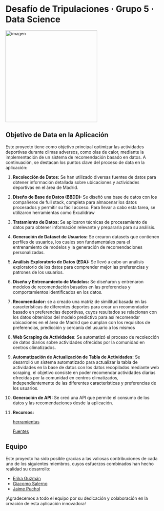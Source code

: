 # Desafío de Tripulaciones · Grupo 5 · Data Science

<img src="https://pic.clubic.com/v1/images/2084307/raw?fit=smartCrop&height=795&width=1060&hash=bab85c27ab3b39e53887dfe665f24e297225a173" alt="imagen" width="300">


## Objetivo de Data en la Aplicación

Este proyecto tiene como objetivo principal optimizar las actividades deportivas durante climas adversos, como olas de calor, mediante la implementación de un sistema de recomendación basado en datos. A continuación, se destacan los puntos clave del proceso de data en la aplicación:

1. **Recolección de Datos:** Se han utilizado diversas fuentes de datos para obtener información detallada sobre ubicaciones y actividades deportivas en el área de Madrid.

3. **Diseño de Base de Datos (BBDD):** Se diseñó una base de datos con los compañeros de full stack,  completa para almacenar los datos procesados y permitir su fácil acceso. Para llevar a cabo esta tarea, se utilizaron herramientas como Excalidraw

4. **Tratamiento de Datos:** Se aplicaron técnicas de procesamiento de datos para obtener información relevante y prepararla para su análisis.  

5. **Generación de Dataset de Usuarios:** Se crearon datasets que contienen perfiles de usuarios, los cuales son fundamentales para el entrenamiento de modelos y la generación de recomendaciones personalizadas.

6. **Análisis Exploratorio de Datos (EDA):** Se llevó a cabo un análisis exploratorio de los datos para comprender mejor las preferencias y patrones de los usuarios.

7. **Diseño y Entrenamiento de Modelos:** Se diseñaron y entrenaron modelos de recomendación basados en las preferencias y comportamientos identificados en los datos.

8. **Recomendador:** se a creado una matriz de similitud basada en las características de diferentes deportes para crear un recomendador basado en preferencias deportivas, cuyos resultados se relacionan con los datos obtenidos del modelo predictivo para así recomendar ubicaciones en el área de Madrid que cumplan con los requisitos de preferencias, predicción y cercanía del usuario a los mismos

9. **Web Scraping de Actividades:** Se automatizó el proceso de recolección de datos diarios sobre actividades ofrecidas por la comunidad en centros climatizados.

10. **Automatización de Actualización de Tabla de Actividades:** Se desarrolló un sistema automatizado para actualizar la tabla de actividades en la base de datos con los datos recopilados mediante web scraping, el objetivo consiste en poder recomendar actividades diarias ofrecidas por la comunidad en centros climatizados, independientemente de las diferentes características y preferencias de los usuarios.

11. **Generación de API:** Se creó una API que permite el consumo de los datos y las recomendaciones desde la aplicación.

1. **Recursos:**

     [herramientas](./docs/herramientas.txt)

     [Fuentes](./docs/fuentes.md)

## Equipo

Este proyecto ha sido posible gracias a las valiosas contribuciones de cada uno de los siguientes miembros, cuyos esfuerzos combinados han hecho realidad su desarrollo:

- [Erika Guzmán](https://github.com/Erikahenriquez78)
- [Giacomo Salerno](https://github.com/GiamoSalerno)
- [Jaime Puchol](https://github.com/jpucholv)

¡Agradecemos a todo el equipo por su dedicación y colaboración en la creación de esta aplicación innovadora!